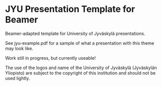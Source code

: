 # JYU Presentation Template for Beamer
Beamer-adapted template for University of Jyväskylä presentations.

See jyu-example.pdf for a sample of what a presentation with this theme may look like.

Work still in progress, but currently useable!

The use of the logos and name of the University of Jyväskylä (Jyväskylän Yliopisto) are subject to the copyright of this institution and should not be used lightly. 
